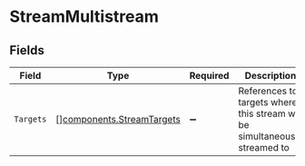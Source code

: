# StreamMultistream


## Fields

| Field                                                                       | Type                                                                        | Required                                                                    | Description                                                                 | Example                                                                     |
| --------------------------------------------------------------------------- | --------------------------------------------------------------------------- | --------------------------------------------------------------------------- | --------------------------------------------------------------------------- | --------------------------------------------------------------------------- |
| `Targets`                                                                   | [][components.StreamTargets](../../models/components/streamtargets.md)      | :heavy_minus_sign:                                                          | References to targets where this stream will be simultaneously<br/>streamed to<br/> | [object Object]                                                             |